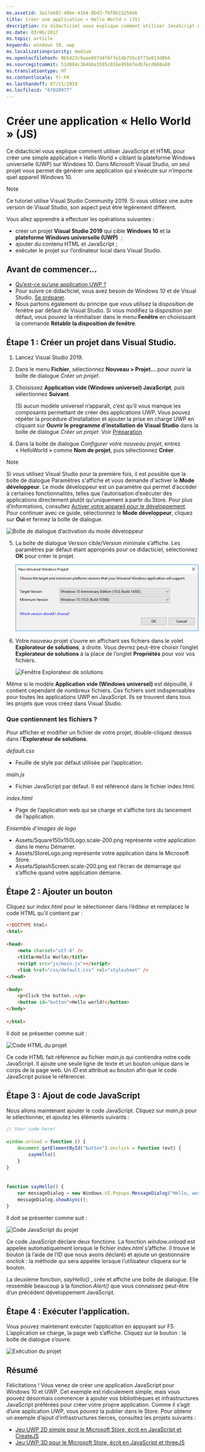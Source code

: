 ```yaml
---
ms.assetid: 3a17e682-40be-41b4-8bd3-fbf0b15259d6
title: Créer une application « Hello World » (JS)
description: Ce didacticiel vous explique comment utiliser JavaScript et HTML pour créer une simple application &\#0034;Hello, world&\#0034; ciblant la plateforme Windows universelle (UWP) sur Windows 10.
ms.date: 03/06/2017
ms.topic: article
keywords: windows 10, uwp
ms.localizationpriority: medium
ms.openlocfilehash: 0b5423c9aae607d4f6ffe14b755c8f73e013d8b6
ms.sourcegitcommit: 51d884c3646ba3595c016e95bbfedb7ecd668a88
ms.translationtype: HT
ms.contentlocale: fr-FR
ms.lasthandoff: 07/11/2019
ms.locfileid: "67820977"
---
```

# <a name="create-a-hello-world-app-js"></a>Créer une application « Hello World » (JS)

Ce didacticiel vous explique comment utiliser JavaScript et HTML pour créer une simple application « Hello World » ciblant la plateforme Windows universelle (UWP) sur Windows 10. Dans Microsoft Visual Studio, un seul projet vous permet de générer une application qui s’exécute sur n’importe quel appareil Windows 10.

> [!NOTE]
> Ce tutoriel utilise Visual Studio Community 2019. Si vous utilisez une autre version de Visual Studio, son aspect peut être légèrement différent.


Vous allez apprendre à effectuer les opérations suivantes :

-   créer un projet **Visual Studio 2019** qui cible **Windows 10** et la **plateforme Windows universelle (UWP)**  ;
-   ajouter du contenu HTML et JavaScript ;
-   exécuter le projet sur l’ordinateur local dans Visual Studio.

## <a name="before-you-start"></a>Avant de commencer...

-   [Qu’est-ce qu’une application UWP ?](universal-application-platform-guide.md)
-   Pour suivre ce didacticiel, vous avez besoin de Windows 10 et de Visual Studio. [Se préparer](get-set-up.md).
-   Nous partons également du principe que vous utilisez la disposition de fenêtre par défaut de Visual Studio. Si vous modifiez la disposition par défaut, vous pouvez la réinitialiser dans le menu **Fenêtre** en choisissant la commande **Rétablir la disposition de fenêtre**.

## <a name="step-1-create-a-new-project-in-visual-studio"></a>Étape 1 : Créer un projet dans Visual Studio.

1.  Lancez Visual Studio 2019.

2.  Dans le menu **Fichier**, sélectionnez **Nouveau > Projet...** pour ouvrir la boîte de dialogue *Créer un projet*.

3.  Choisissez **Application vide (Windows universel) JavaScript**, puis sélectionnez **Suivant**.

    (Si aucun modèle universel n’apparaît, c’est qu’il vous manque les composants permettant de créer des applications UWP. Vous pouvez répéter la procédure d’installation et ajouter la prise en charge UWP en cliquant sur **Ouvrir le programme d’installation de Visual Studio** dans la boîte de dialogue *Créer un projet*. Voir [Préparation](get-set-up.md)

4.  Dans la boîte de dialogue *Configurer votre nouveau projet*, entrez « HelloWorld » comme **Nom de projet**, puis sélectionnez **Créer**.

> [!NOTE]
> Si vous utilisez Visual Studio pour la première fois, il est possible que la boîte de dialogue Paramètres s'affiche et vous demande d'activer le **Mode développeur**. Le mode développeur est un paramètre qui permet d’accéder à certaines fonctionnalités, telles que l’autorisation d’exécuter des applications directement plutôt qu’uniquement à partir du Store. Pour plus d’informations, consultez [Activer votre appareil pour le développement](enable-your-device-for-development.md). Pour continuer avec ce guide, sélectionnez le **Mode développeur**, cliquez sur **Oui** et fermez la boîte de dialogue.

 ![Boîte de dialogue d’activation du mode développeur](images/win10-cs-00.png)

5.  La boîte de dialogue Version cible/Version minimale s’affiche. Les paramètres par défaut étant appropriés pour ce didacticiel, sélectionnez **OK** pour créer le projet.

    ![Fenêtre Explorateur de solutions](images/win10-cs-02.png)

6.  Votre nouveau projet s’ouvre en affichant ses fichiers dans le volet **Explorateur de solutions**, à droite. Vous devrez peut-être choisir l’onglet **Explorateur de solutions** à la place de l’onglet **Propriétés** pour voir vos fichiers.

    ![Fenêtre Explorateur de solutions](images/win10-js-02.png)

Même si le modèle **Application vide (Windows universel)** est dépouillé, il contient cependant de nombreux fichiers. Ces fichiers sont indispensables pour toutes les applications UWP en JavaScript. Ils se trouvent dans tous les projets que vous créez dans Visual Studio.


### <a name="whats-in-the-files"></a>Que contiennent les fichiers ?

Pour afficher et modifier un fichier de votre projet, double-cliquez dessus dans l’**Explorateur de solutions**.

*default.css*

-  Feuille de style par défaut utilisée par l’application.

*main.js*

- Fichier JavaScript par défaut. Il est référencé dans le fichier index.html.

*index.html*

- Page de l’application web qui se charge et s’affiche lors du lancement de l’application.

*Ensemble d’images de logo*
-   Assets/Square150x150Logo.scale-200.png représente votre application dans le menu Démarrer.
-   Assets/StoreLogo.png représente votre application dans le Microsoft Store.
-   Assets/SplashScreen.scale-200.png est l’écran de démarrage qui s’affiche quand votre application démarre.

## <a name="step-2-adding-a-button"></a>Étape 2 : Ajouter un bouton

Cliquez sur *index.html* pour le sélectionner dans l’éditeur et remplacez le code HTML qu’il contient par :

```html
<!DOCTYPE html>
<html>

<head>
    <meta charset="utf-8" />
    <title>Hello World</title>
    <script src="js/main.js"></script>
    <link href="css/default.css" rel="stylesheet" />
</head>

<body>
    <p>Click the button..</p>
    <button id="button">Hello world!</button>
</body>

</html>
```

Il doit se présenter comme suit :

 ![Code HTML du projet](images/win10-js-03.png)

Ce code HTML fait référence au fichier *main.js* qui contiendra notre code JavaScript. Il ajoute une seule ligne de texte et un bouton unique dans le corps de la page web. Un *ID* est attribué au bouton afin que le code JavaScript puisse le référencer.


## <a name="step-3-adding-some-javascript"></a>Étape 3 : Ajout de code JavaScript

Nous allons maintenant ajouter le code JavaScript. Cliquez sur *main.js* pour le sélectionner, et ajoutez les éléments suivants :

```javascript
// Your code here!

window.onload = function () {
    document.getElementById("button").onclick = function (evt) {
        sayHello()
    }
}


function sayHello() {
    var messageDialog = new Windows.UI.Popups.MessageDialog("Hello, world!", "Alert");
    messageDialog.showAsync();
}

```

Il doit se présenter comme suit :

 ![Code JavaScript du projet](images/win10-js-04.png)

Ce code JavaScript déclare deux fonctions. La fonction *window.onload* est appelée automatiquement lorsque le fichier *index.html* s’affiche. Il trouve le bouton (à l’aide de l’ID que nous avons déclaré) et ajoute un gestionnaire onclick : la méthode qui sera appelée lorsque l’utilisateur cliquera sur le bouton.

La deuxième fonction, *sayHello()* , crée et affiche une boîte de dialogue. Elle ressemble beaucoup à la fonction *Alert()* que vous connaissez peut-être d’un précédent développement JavaScript.


## <a name="step-4-run-the-app"></a>Étape 4 : Exécuter l’application.

Vous pouvez maintenant exécuter l’application en appuyant sur F5. L’application se charge, la page web s’affiche. Cliquez sur le bouton : la boîte de dialogue s’ouvre.

 ![Exécution du projet](images/win10-js-05.png)



## <a name="summary"></a>Résumé


Félicitations ! Vous venez de créer une application JavaScript pour Windows 10 et UWP. Cet exemple est ridiculement simple, mais vous pouvez désormais commencer à ajouter vos bibliothèques et infrastructures JavaScript préférées pour créer votre propre application. Comme il s’agit d’une application UWP, vous pouvez la publier dans le Store. Pour obtenir un exemple d’ajout d’infrastructures tierces, consultez les projets suivants :

* [Jeu UWP 2D simple pour le Microsoft Store, écrit en JavaScript et CreateJS](get-started-tutorial-game-js2d.md)
* [Jeu UWP 3D pour le Microsoft Store, écrit en JavaScript et threeJS](get-started-tutorial-game-js3d.md)
